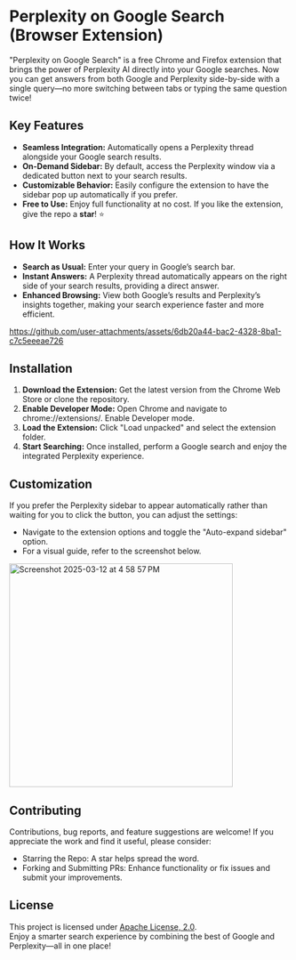 # Perplexity on Google Search (Browser Extension)

"Perplexity on Google Search" is a free Chrome and Firefox extension that brings the power of Perplexity AI directly into your Google searches. Now you can get answers from both Google and Perplexity side-by-side with a single query—no more switching between tabs or typing the same question twice!

## Key Features
- <b>Seamless Integration:</b> Automatically opens a Perplexity thread alongside your Google search results.
- <b>On-Demand Sidebar:</b> By default, access the Perplexity window via a dedicated button next to your search results.
- <b>Customizable Behavior:</b> Easily configure the extension to have the sidebar pop up automatically if you prefer.
- <b>Free to Use:</b> Enjoy full functionality at no cost. If you like the extension, give the repo a <b>star</b>! ⭐

## How It Works
- <b>Search as Usual:</b> Enter your query in Google’s search bar.
- <b>Instant Answers:</b> A Perplexity thread automatically appears on the right side of your search results, providing a direct answer.
- <b>Enhanced Browsing:</b> View both Google’s results and Perplexity’s insights together, making your search experience faster and more efficient.

https://github.com/user-attachments/assets/6db20a44-bac2-4328-8ba1-c7c5eeeae726

## Installation
1. <b>Download the Extension:</b> Get the latest version from the Chrome Web Store or clone the repository.
2. <b>Enable Developer Mode:</b> Open Chrome and navigate to chrome://extensions/. Enable Developer mode.
3. <b>Load the Extension:</b> Click "Load unpacked" and select the extension folder.
4. <b>Start Searching:</b> Once installed, perform a Google search and enjoy the integrated Perplexity experience.

## Customization
If you prefer the Perplexity sidebar to appear automatically rather than waiting for you to click the button, you can adjust the settings:
- Navigate to the extension options and toggle the "Auto-expand sidebar" option.
- For a visual guide, refer to the screenshot below.
<img width="402" alt="Screenshot 2025-03-12 at 4 58 57 PM" src="https://github.com/user-attachments/assets/8d5a75f2-d63a-40cc-b262-7bbefc1d514f" />

## Contributing
Contributions, bug reports, and feature suggestions are welcome! If you appreciate the work and find it useful, please consider:
- Starring the Repo: A star helps spread the word.
- Forking and Submitting PRs: Enhance functionality or fix issues and submit your improvements.

## License
This project is licensed under [Apache License, 2.0](https://github.com/rishiskhare/perplexity-on-google-search?tab=Apache-2.0-1-ov-file#readme).<br>
Enjoy a smarter search experience by combining the best of Google and Perplexity—all in one place!